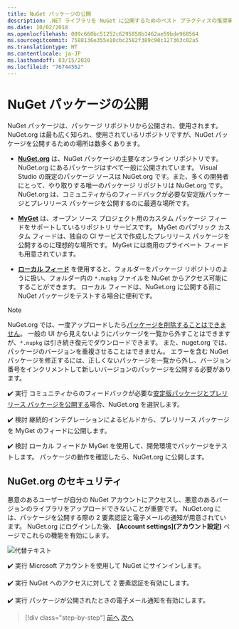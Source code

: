 ```yaml
---
title: NuGet パッケージの公開
description: .NET ライブラリを NuGet に公開するためのベスト プラクティスの推奨事項。
ms.date: 10/02/2018
ms.openlocfilehash: 089c660bc51252c6295858b1462ae59bde968564
ms.sourcegitcommit: 7588136e355e10cbc2582f389c90c127363c02a5
ms.translationtype: HT
ms.contentlocale: ja-JP
ms.lasthandoff: 03/15/2020
ms.locfileid: "76744562"
---
```

# <a name="publishing-a-nuget-package"></a>NuGet パッケージの公開

NuGet パッケージは、パッケージ リポジトリから公開され、使用されます。 NuGet.org は最も広く知られ、使用されているリポジトリですが、NuGet パッケージを公開するための場所は数多くあります。

* **[NuGet.org](https://www.nuget.org/)** は、NuGet パッケージの主要なオンライン リポジトリです。 NuGet.org にあるパッケージはすべて一般に公開されています。 Visual Studio の既定のパッケージ ソースは NuGet.org です。また、多くの開発者にとって、やり取りする唯一のパッケージ リポジトリは NuGet.org です。 NuGet.org は、コミュニティからのフィードバックが必要な安定版パッケージとプレリリース パッケージを公開するのに最適な場所です。

* **[MyGet](https://myget.org/)** は、オープン ソース プロジェクト用のカスタム パッケージ フィードをサポートしているリポジトリ サービスです。 MyGet のパブリック カスタム フィードは、独自の CI サービスで作成したプレリリース パッケージを公開するのに理想的な場所です。 MyGet には商用のプライベート フィードも用意されています。

* **[ローカル フィード](/nuget/hosting-packages/local-feeds)** を使用すると、フォルダーをパッケージ リポジトリのように扱い、フォルダー内の `*.nupkg` ファイルを NuGet からアクセス可能にすることができます。 ローカル フィードは、NuGet.org に公開する前に NuGet パッケージをテストする場合に便利です。

> [!NOTE]
> NuGet.org では、一度アップロードしたら[パッケージを削除することはできません](/nuget/policies/deleting-packages)。 一般の UI から見えないようにパッケージを一覧から外すことはできますが、`*.nupkg` は引き続き復元でダウンロードできます。 また、nuget.org では、パッケージのバージョンを重複させることはできません。 エラーを含む NuGet パッケージを修正するには、正しくないパッケージを一覧から外し、バージョン番号をインクリメントして新しいバージョンのパッケージを公開する必要があります。

✔️ 実行 コミュニティからのフィードバックが必要な[安定版パッケージとプレリリース パッケージを公開する](/nuget/create-packages/publish-a-package)場合、NuGet.org を選択します。

✔️ 検討 継続的インテグレーションによるビルドから、プレリリース パッケージを MyGet のフィードに公開します。

✔️ 検討 ローカル フィードか MyGet を使用して、開発環境でパッケージをテストします。 パッケージの動作を確認したら、NuGet.org に公開します。

## <a name="nugetorg-security"></a>NuGet.org のセキュリティ

悪意のあるユーザーが自分の NuGet アカウントにアクセスし、悪意のあるバージョンのライブラリをアップロードできないことが重要です。 NuGet.org には、パッケージを公開する際の 2 要素認証と電子メールの通知が用意されています。 NuGet.org にログインした後、 **[Account settings]\(アカウント設定\)** ページでこれらの機能を有効にします。

![代替テキスト](./media/publish-nuget-package/nuget-2fa.png "NuGet アカウントのセキュリティ")

✔️ 実行 Microsoft アカウントを使用して NuGet にサインインします。

✔️ 実行 NuGet へのアクセスに対して 2 要素認証を有効にします。

✔️ 実行 パッケージが公開されたときの電子メール通知を有効にします。

>[!div class="step-by-step"]
>[前へ](sourcelink.md)
>[次へ](versioning.md)

